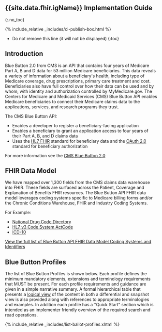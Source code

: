 ## {{site.data.fhir.igName}} Implementation Guide
{:.no_toc}

{% include_relative _includes/ci-publish-box.html %}


<!-- TOC  the css styling for this is \pages\assets\css\project.css under 'markdown-toc'-->

* Do not remove this line (it will not be displayed)
{:toc}


<!-- end TOC -->

## Introduction

Blue Button 2.0 from CMS is an API that contains four years of Medicare Part A, B and D data for 53 million Medicare beneficiaries.
This data reveals a variety of information about a beneficiary's health, including type of Medicare coverage, drug prescriptions, primary care treatment and cost. Beneficiaries also have full
control over how their data can be used and by whom, with identity and authorization controlled by MyMedicare.gov.
The Centers for Medicare and Medicaid Services (CMS) Blue Button API enables Medicare beneficiaries to connect their Medicare claims data to the applications, services, and research programs they
trust.

The CMS Blue Button API:

* Enables a developer to register a beneficiary-facing application
* Enables a beneficiary to grant an application access to four years of their Part A, B, and D claims data
* Uses the [HL7 FHIR] standard for beneficiary data and the [OAuth 2.0] standard for beneficiary authorization

For more information see the [CMS Blue Button 2.0]

## FHIR Data Model

We have mapped over 1,300 fields from the CMS claims data warehouse into FHIR. These fields are surfaced across the Patient, Coverage and Explanation of Benefits FHIR resources.
The Blue Button API FHIR data model leverages coding systems specific to Medicare billing forms and/or the Chronic Conditions Warehouse, FHIR and Industry Coding Systems.

For Example:

* [National Drug Code Directory]
* [HL7 v3 Code System ActCode]
* [ICD-10]

[View the full list of Blue Button API FHIR Data Model Coding Systems and Identifiers]

## Blue Button Profiles

The list of Blue Button Profiles is shown below. Each profile defines the minimum mandatory elements, extensions and terminology requirements that MUST be present. For each profile requirements
and guidance are given in a simple narrative summary. A formal hierarchical table that presents a [logical view] of the content in both a differential and snapshot view is also provided along with
references to appropriate terminologies and examples. In addition each profile has a "Quick Start" section which is intended as an implementer friendly overview of the required search and read
operations.

{% include_relative _includes/list-ballot-profiles.xhtml %}

[HL7 FHIR]:https://www.hl7.org/fhir/
[OAuth 2.0]:https://oauth.net/2/
[CMS Blue Button 2.0]:https://bluebutton.cms.gov/
[National Drug Code Directory]:https://www.accessdata.fda.gov/scripts/cder/ndc/
[HL7 v3 Code System ActCode]:http://hl7.org/fhir/v3/ActCode/cs.html
[ICD-10]:http://hl7.org/fhir/terminologies-systems.html#http://hl7.html
[View the full list of Blue Button API FHIR Data Model Coding Systems and Identifiers]:https://github.com/CMSgov/bluebutton-data-server/blob/master/dev/data-model.md
[logical view]:http://hl7.org/fhir/formats.html#table
